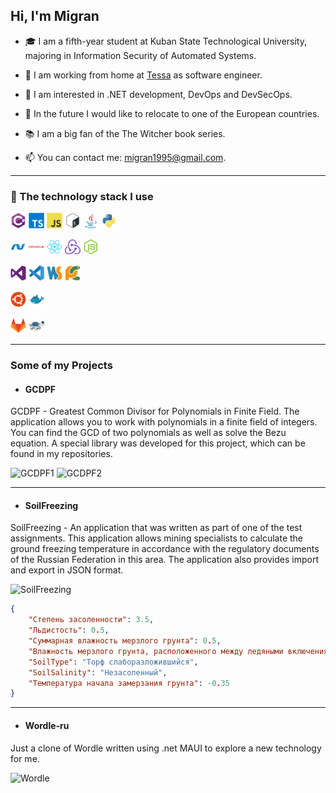 ## Hi, I'm Migran
- :mortar_board: I am a fifth-year student at Kuban State Technological University, majoring in Information Security of Automated Systems.

- :house_with_garden: I am working from home at [Tessa](https://mytessa.ru "Tessa") as software engineer.

- :telescope: I am interested in .NET development, DevOps and DevSecOps.

- :star2: In the future I would like to relocate to one of the European countries.

- :books: I am a big fan of the The Witcher book series.

- :mailbox: You can contact me: migran1995@gmail.com.

------------

### :toolbox: The technology stack I use
<p align="left"><img src="https://raw.githubusercontent.com/devicons/devicon/1119b9f84c0290e0f0b38982099a2bd027a48bf1/icons/csharp/csharp-original.svg" alt="CSharp" width="25" height="25" />  <img src="https://raw.githubusercontent.com/devicons/devicon/1119b9f84c0290e0f0b38982099a2bd027a48bf1/icons/typescript/typescript-original.svg" alt="TypeScript" width="25" height="25" />  <img src="https://raw.githubusercontent.com/devicons/devicon/1119b9f84c0290e0f0b38982099a2bd027a48bf1/icons/javascript/javascript-original.svg" alt="JavaScript" width="25" height="25" />  <img src="https://raw.githubusercontent.com/devicons/devicon/1119b9f84c0290e0f0b38982099a2bd027a48bf1/icons/bash/bash-original.svg" alt="Bash" width="25" height="25" />  <img src="https://raw.githubusercontent.com/devicons/devicon/1119b9f84c0290e0f0b38982099a2bd027a48bf1/icons/java/java-original.svg" alt="Java" width="25" height="25" />  <img src="https://raw.githubusercontent.com/devicons/devicon/1119b9f84c0290e0f0b38982099a2bd027a48bf1/icons/python/python-original.svg" alt="Python" width="25" height="25" /></p>

<p align="left"><img src="https://raw.githubusercontent.com/devicons/devicon/1119b9f84c0290e0f0b38982099a2bd027a48bf1/icons/dot-net/dot-net-original.svg" alt="DotNet" width="25" height="25" />  <img src="https://raw.githubusercontent.com/devicons/devicon/1119b9f84c0290e0f0b38982099a2bd027a48bf1/icons/oracle/oracle-original.svg" alt="Oracle" width="25" height="25" />  <img src="https://raw.githubusercontent.com/devicons/devicon/1119b9f84c0290e0f0b38982099a2bd027a48bf1/icons/react/react-original.svg" alt="React" width="25" height="25" />  <img src="https://raw.githubusercontent.com/devicons/devicon/1119b9f84c0290e0f0b38982099a2bd027a48bf1/icons/redux/redux-original.svg" alt="Redux" width="25" height="25" />  <img src="https://raw.githubusercontent.com/devicons/devicon/1119b9f84c0290e0f0b38982099a2bd027a48bf1/icons/nodejs/nodejs-original.svg" alt="NodeJs" width="25" height="25" /></p>

<p align="left"><img src="https://raw.githubusercontent.com/devicons/devicon/1119b9f84c0290e0f0b38982099a2bd027a48bf1/icons/visualstudio/visualstudio-plain.svg" alt="VS" width="25" height="25" />  <img src="https://raw.githubusercontent.com/devicons/devicon/1119b9f84c0290e0f0b38982099a2bd027a48bf1/icons/vscode/vscode-original.svg" alt="VS-code" width="25" height="25" />  <img src="https://raw.githubusercontent.com/devicons/devicon/1119b9f84c0290e0f0b38982099a2bd027a48bf1/icons/webstorm/webstorm-original.svg" alt="WebStorm" width="25" height="25" />  <img src="https://raw.githubusercontent.com/devicons/devicon/1119b9f84c0290e0f0b38982099a2bd027a48bf1/icons/pycharm/pycharm-original.svg" alt="PyCharm" width="25" height="25" /></p>

<p align="left"><img src="https://raw.githubusercontent.com/devicons/devicon/1119b9f84c0290e0f0b38982099a2bd027a48bf1/icons/ubuntu/ubuntu-plain.svg" alt="Ubuntu" width="25" height="25" />  <img src="https://raw.githubusercontent.com/devicons/devicon/1119b9f84c0290e0f0b38982099a2bd027a48bf1/icons/docker/docker-original.svg" alt="Docker" width="25" height="25" /></p>

<p align="left"><img src="https://raw.githubusercontent.com/devicons/devicon/1119b9f84c0290e0f0b38982099a2bd027a48bf1/icons/gitlab/gitlab-original.svg" alt="GitLab" width="25" height="25" />  <img src="https://raw.githubusercontent.com/devicons/devicon/1119b9f84c0290e0f0b38982099a2bd027a48bf1/icons/tortoisegit/tortoisegit-original.svg" alt="TortoiseGit" width="25" height="25" /></p>

------------

### Some of my Projects

- #### GCDPF
GCDPF - Greatest Common Divisor for Polynomials in Finite Field.
The application allows you to work with polynomials in a finite field of integers. You can find the GCD of two polynomials as well as solve the Bezu equation. A special library was developed for this project, which can be found in my repositories.

<p align="left"><img src="https://user-images.githubusercontent.com/50749554/167889666-20f86de4-5248-487d-a7f1-9e3792f4186e.png" alt="GCDPF1" width="400" height="auto" />    <img src="https://user-images.githubusercontent.com/50749554/167889681-f3cfb15f-1f46-4d28-a9ce-225d4a6f4a23.PNG" alt="GCDPF2" width="400" height="auto" /></p>

------------
- #### SoilFreezing
SoilFreezing - An application that was written as part of one of the test assignments.  This application allows mining specialists to calculate the ground freezing temperature in accordance with the regulatory documents of the Russian Federation in this area. The application also provides import and export in JSON format.

<p align="left"><img src="https://user-images.githubusercontent.com/50749554/167893015-2c54a82f-68dd-4deb-ad1b-8656f73d12ca.PNG" alt="SoilFreezing" width="400" height="auto" /></p>

```json
{
    "Степень засоленности": 3.5,
    "Льдистость": 0.5,
    "Суммарная влажность мерзлого грунта": 0.5,
    "Влажность мерзлого грунта, расположенного между ледяными включениями": 0.1,
    "SoilType": "Торф слаборазложившийся",
    "SoilSalinity": "Незасоленный",
    "Температура начала замерзания грунта": -0.35
}
```

------------
- #### Wordle-ru
Just a clone of Wordle written using .net MAUI to explore a new technology for me.

<p align="left"><img src="https://user-images.githubusercontent.com/50749554/167894921-6fd573ab-5825-4f74-9690-fef5575d38ca.PNG" alt="Wordle" width="200" height="auto" /></p>

